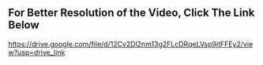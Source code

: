 ## For Better Resolution of the Video, Click The Link Below ##

https://drive.google.com/file/d/12Cv2Dl2nm13g2FLcDRqeLVsp9jtFFEy2/view?usp=drive_link
